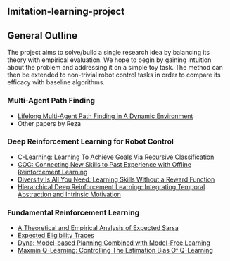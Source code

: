 ## Imitation-learning-project

## General Outline
The project aims to solve/build a single research idea by balancing its theory with empirical evaluation. We hope to begin by gaining intuition about the problem and addressing it on a simple toy task. The method can then be extended to non-trivial robot control tasks in order to compare its efficacy with baseline algorithms. 


### Multi-Agent Path Finding
* [Lifelong Multi-Agent Path Finding in A Dynamic Environment](https://ieeexplore.ieee.org/stamp/stamp.jsp?tp=&arnumber=8581181)
* Other papers by Reza  

### Deep Reinforcement Learning for Robot Control
* [C-Learning: Learning To Achieve Goals Via Recursive Classification](https://arxiv.org/pdf/2011.08909.pdf) 
* [COG: Connecting New Skills to Past Experience with Offline Reinforcement Learning](https://arxiv.org/pdf/2010.14500.pdf)
* [Diversity Is All You Need: Learning Skills Without a Reward Function](https://arxiv.org/pdf/1802.06070.pdf)
* [Hierarchical Deep Reinforcement Learning: Integrating Temporal Abstraction and Intrinsic Motivation](https://arxiv.org/pdf/1604.06057.pdf)

### Fundamental Reinforcement Learning
* [A Theoretical and Empirical Analysis of Expected Sarsa](http://www.cs.ox.ac.uk/people/shimon.whiteson/pubs/vanseijenadprl09.pdf)
* [Expected Eligibility Traces](https://arxiv.org/pdf/2007.01839.pdf) 
* [Dyna: Model-based Planning Combined with Model-Free Learning](http://incompleteideas.net/book/RLbook2020.pdf)
* [Maxmin Q-Learning: Controlling The Estimation Bias Of Q-Learning](https://arxiv.org/pdf/2002.06487.pdf)

<!-- ## Tentative Schedule

|Week|Task|Description|Completed|
|:--:|:--:|:---------:|:-------:|
|1|Literature Review|Brainstorm Ideas and jot down good ones|:heavy_check_mark:|
|2|Literature Review|Brainstorm Ideas, Meet with prof| - |
|3|Formulate Problem|Setup the problem with potential solutions| - |
|4|Implement Toy Problem|Solve base case and gain intuition| - |
|5|Implement Toy Problem|Complete base case solution and interpret results| - |
|6|Implement Algorithm|Solve main problem| - |
|7|Implement Algorithm|Solve main problem| - |
|9|Accumulate Results|Interpret and finalize results| - |
|10|Write Report|Draft and finalize report| - |
|11|Wrap Project|Package code base and wrap ppt| - |

 -->

